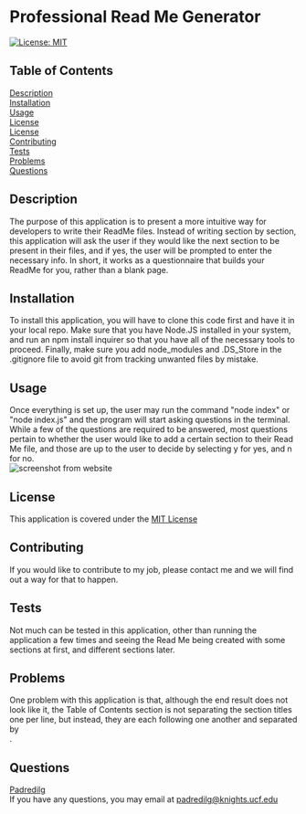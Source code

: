 # Professional Read Me Generator
<a href='https://opensource.org/licenses/MIT'>[![License: MIT](https://img.shields.io/badge/License-MIT-yellow.svg)](https://opensource.org/licenses/MIT)</a>

## Table of Contents
[Description](#Description)</br>
[Installation](#Installation)</br>[Usage](#Usage)</br>[License](#License)</br>[License](#License)</br>[Contributing](#Contributing)</br>[Tests](#Tests)</br>[Problems](#Problems)</br>[Questions](#Questions)

## Description
The purpose of this application is to present a more intuitive way for developers to write their ReadMe files. Instead of writing section by section, this application will ask the user if they would like the next section to be present in their files, and if yes, the user will be prompted to enter the necessary info. In short, it works as a questionnaire that builds your ReadMe for you, rather than a blank page.
## Installation
To install this application, you will have to clone this code first and have it in your local repo. Make sure that you have Node.JS installed in your system, and run an npm install inquirer so that you have all of the necessary tools to proceed. Finally, make sure you add node_modules and .DS_Store in the .gitignore file to avoid git from tracking unwanted files by mistake.

## Usage
Once everything is set up, the user may run the command "node index" or "node index.js" and the program will start asking questions in the terminal. While a few of the questions are required to be answered, most questions pertain to whether the user would like to add a certain section to their Read Me file, and those are up to the user to decide by selecting y for yes, and n for no.</br>
<img alt="screenshot from website" src="./assets/images/sample "></img>

## License
This application is covered under the <a href='https://opensource.org/licenses/MIT'>MIT License</a>

## Contributing
If you would like to contribute to my job, please contact me and we will find out a way for that to happen.

## Tests
Not much can be tested in this application, other than running the application a few times and seeing the Read Me being created with some sections at first, and different sections later.

## Problems
One problem with this application is that, although the end result does not look like it, the Table of Contents section is not separating the section titles one per line, but instead, they are each following one another and separated by </br>.

## Questions
<a href='https://github.com/Padredilg'>Padredilg</a></br>
If you have any questions, you may email at padredilg@knights.ucf.edu

